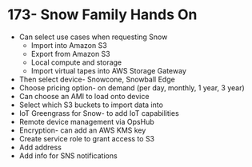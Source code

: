 # 173- Snow Family Hands On
- Can select use cases when requesting Snow
	- Import into Amazon S3
	- Export from Amazon S3
	- Local compute and storage
	- Import virtual tapes into AWS Storage Gateway
- Then select device- Snowcone, Snowball Edge 
- Choose pricing option- on demand (per day, monthly, 1 year, 3 year)
- Can choose an AMI to load onto device
- Select which S3 buckets to import data into
- IoT Greengrass for Snow- to add IoT capabilities 
- Remote device management via OpsHub
- Encryption- can add an AWS KMS key
- Create service role to grant access to S3
- Add address
- Add info for SNS notifications